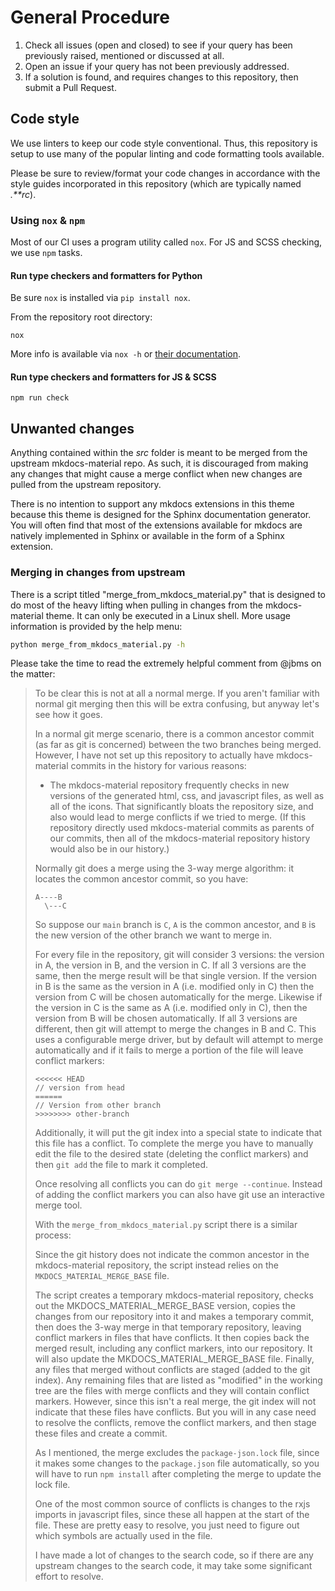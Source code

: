# General Procedure

1. Check all issues (open and closed) to see if your query has been previously raised, mentioned or discussed at all.
2. Open an issue if your query has not been previously addressed.
3. If a solution is found, and requires changes to this repository, then submit a Pull Request.

## Code style

We use linters to keep our code style conventional. Thus, this repository is setup to use many of the popular linting and code formatting tools available.

Please be sure to review/format your code changes in accordance with the style guides incorporated in this repository (which are typically named _.**rc_).

### Using `nox` & `npm`

Most of our CI uses a program utility called `nox`.
For JS and SCSS checking, we use `npm` tasks.

#### Run type checkers and formatters for Python

Be sure `nox` is installed via `pip install nox`.

From the repository root directory:

```shell
nox
```

More info is available via `nox -h` or [their documentation](https://nox.thea.codes/en/stable/usage.html).

#### Run type checkers and formatters for JS & SCSS

```shell
npm run check
```

## Unwanted changes

Anything contained within the _src_ folder is meant to be merged from the upstream mkdocs-material repo. As such, it is discouraged from making any changes that might cause a merge conflict when new changes are pulled from the upstream repository.

There is no intention to support any mkdocs extensions in this theme because this theme is designed for the Sphinx documentation generator. You will often find that most of the extensions available for mkdocs are natively implemented in Sphinx or available in the form of a Sphinx extension.

### Merging in changes from upstream

There is a script titled "merge_from_mkdocs_material.py" that is designed to do most of the heavy lifting when pulling in changes from the mkdocs-material theme. It can only be executed in a Linux shell. More usage information is provided by the help menu:

```sh
python merge_from_mkdocs_material.py -h
```

Please take the time to read the extremely helpful comment from @jbms on the matter:

> To be clear this is not at all a normal merge.  If you aren't familiar with normal git merging then this will be extra confusing, but anyway let's see how it goes.
>
> In a normal git merge scenario, there is a common ancestor commit (as far as git is concerned) between the two branches being merged.  However, I have not set up this repository to actually have mkdocs-material commits in the history for various reasons:
>
> - The mkdocs-material repository frequently checks in new versions of the generated html, css, and javascript files, as well as all of the icons.  That significantly bloats the repository size, and also would lead to merge conflicts if we tried to merge.  (If this repository directly used mkdocs-material commits as parents of our commits, then all of the mkdocs-material repository history would also be in our history.)
>
> Normally git does a merge using the 3-way merge algorithm: it locates the common ancestor commit, so you have:
>
> ```text
> A----B
>   \---C
> ```
>
> So suppose our `main` branch is `C`, `A` is the common ancestor, and `B` is the new version of the other branch we want to merge in.
>
> For every file in the repository, git will consider 3 versions: the version in A, the version in B, and the version in C.  If all 3 versions are the same, then the merge result will be that single version.  If the version in B is the same as the version in A (i.e. modified only in C) then the version from C will be chosen automatically for the merge.  Likewise if the version in C is the same as A (i.e. modified only in C), then the version from B will be chosen automatically.  If all 3 versions are different, then git will attempt to merge the changes in B and C.  This uses a configurable merge driver, but by default will attempt to merge automatically and if it fails to merge a portion of the file will leave conflict markers:
>
> ```text
> <<<<<< HEAD
> // version from head
> ======
> // Version from other branch
> >>>>>>>> other-branch
> ```
>
> Additionally, it will put the git index into a special state to indicate that this file has a conflict.  To complete the merge you have to manually edit the file to the desired state (deleting the conflict markers) and then `git add` the file to mark it completed.
>
> Once resolving all conflicts you can do `git merge --continue`.  Instead of adding the conflict markers you can also have git use an interactive merge tool.
>
> With the `merge_from_mkdocs_material.py` script there is a similar process:
>
> Since the git history does not indicate the common ancestor in the mkdocs-material repository, the script instead relies on the `MKDOCS_MATERIAL_MERGE_BASE` file.
>
> The script creates a temporary mkdocs-material repository, checks out the MKDOCS_MATERIAL_MERGE_BASE  version, copies the changes from our repository into it and makes a temporary commit, then does the 3-way merge in that temporary repository, leaving conflict markers in files that have conflicts.  It then copies back the merged result, including any conflict markers, into our repository.  It will also update the MKDOCS_MATERIAL_MERGE_BASE file.  Finally, any files that merged without conflicts are staged (added to the git index).  Any remaining files that are listed as "modified" in the working tree are the files with merge conflicts and they will contain conflict markers.  However, since this isn't a real merge, the git index will not indicate that these files have conflicts.  But you will in any case need to resolve the conflicts, remove the conflict markers, and then stage these files and create a commit.
>
> As I mentioned, the merge excludes the `package-json.lock` file, since it makes some changes to the `package.json` file automatically, so you will have to run `npm install` after completing the merge to update the lock file.
>
> One of the most common source of conflicts is changes to the rxjs imports in javascript files, since these all happen at the start of the file.  These are pretty easy to resolve, you just need to figure out which symbols are actually used in the file.
>
> I have made a lot of changes to the search code, so if there are any upstream changes to the search code, it may take some significant effort to resolve.
